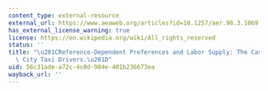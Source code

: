 ```yaml
---
content_type: external-resource
external_url: https://www.aeaweb.org/articles?id=10.1257/aer.98.3.1069
has_external_license_warning: true
license: https://en.wikipedia.org/wiki/All_rights_reserved
status: ''
title: "\u201CReference-Dependent Preferences and Labor Supply: The Case of New York\
  \ City Taxi Drivers.\u201D"
uid: 56c31ade-a72c-4c0d-904e-401b236673ea
wayback_url: ''
---
```

